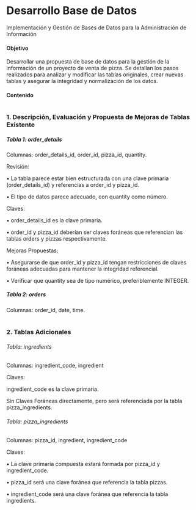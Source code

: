 # Desarrollo Base de Datos 
Implementación y Gestión de Bases de Datos para la Administración de Información


#### Objetivo 
Desarrollar una propuesta de base de datos para la gestión de la información de un proyecto de venta de pizza. Se detallan los pasos realizados para analizar y modificar las tablas originales, crear nuevas tablas y asegurar la integridad y normalización de los datos.

#### Contenido 

#

### 1. Descripción, Evaluación  y Propuesta de Mejoras de Tablas Existente 
##### Tabla 1: order_details   
Columnas: order_details_id, order_id, pizza_id, quantity.

Revisión:

•	La tabla parece estar bien estructurada con una clave primaria (order_details_id) y referencias a order_id y pizza_id.

•	El tipo de datos parece adecuado, con quantity como número.

Claves:

•  order_details_id es la clave primaria.

•  order_id y pizza_id deberían ser claves foráneas que referencian las tablas orders y pizzas respectivamente.

Mejoras Propuestas:

•  Asegurarse de que order_id y pizza_id tengan restricciones de claves foráneas adecuadas para mantener la integridad referencial.

•  Verificar que quantity sea de tipo numérico, preferiblemente INTEGER.
 
##### Tabla 2: orders

Columnas: order_id, date, time.

#

### 2. Tablas Adicionales
###### Tabla: ingredients

Columnas: ingredient_code, ingredient

Claves:

ingredient_code es la clave primaria.

Sin Claves Foráneas directamente, pero será referenciada por la tabla pizza_ingredients.


###### Tabla: pizza_ingredients
Columnas: pizza_id, ingredient, ingredient_code

Claves:

•  La clave primaria compuesta estará formada por pizza_id y ingredient_code.

•  pizza_id será una clave foránea que referencia la tabla pizzas.

•  ingredient_code será una clave foránea que referencia la tabla ingredients.

